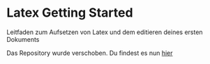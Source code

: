 # Latex Getting Started

Leitfaden zum Aufsetzen von Latex und dem editieren deines ersten Dokuments

Das Repository wurde verschoben. Du findest es nun [hier](https://lufixsch.github.io/guides/README.html)
